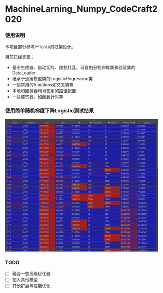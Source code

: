 # MachineLarning_Numpy_CodeCraft2020

### 使用说明
本项目部分参考`PYTORCH`的框架设计。

目前已经实现：
- 基于生成器、自动切片、随机打乱、可自由分割训练集和验证集的DataLoader
- 继承于通用模型类的LogisticRegression类
- 一些常用的functions如交叉熵等
- 本地和服务器均可使用的路径配置
- 一些装饰器，如函数计时等

### 使用简单随机梯度下降Logistic测试结果
![eval_data](./doc/eval_data.png)

### TODO
- [ ] 融合一些高级优化器
- [ ] 加入其他模型
- [ ] 其他扩展与性能优化
